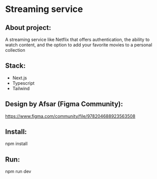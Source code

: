 # Streaming service

## About project:

A streaming service like Netflix that offers authentication, the ability to watch content, and the option to add your favorite movies to a personal collection

## Stack:

- Next.js
- Typescript
- Tailwind

## Design by Afsar (Figma Community):

https://www.figma.com/community/file/978204688923563508

## Install:

npm install

## Run:

npm run dev
